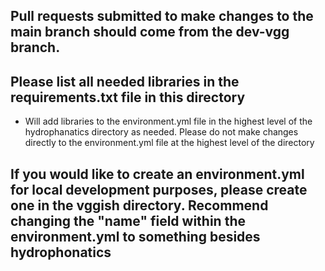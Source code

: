 ## Pull requests submitted to make changes to the main branch should come from the dev-vgg branch.

## Please list all needed libraries in the requirements.txt file in this directory

- Will add libraries to the environment.yml file in the highest level of the hydrophanatics directory as needed. Please do not make changes directly to the environment.yml file at the highest level of the directory

## If you would like to create an environment.yml for local development purposes, please create one in the vggish directory. Recommend changing the "name" field within the environment.yml to something besides hydrophonatics
